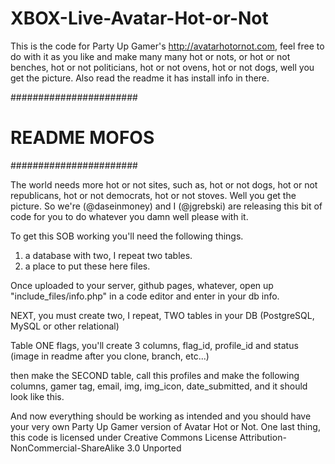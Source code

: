 XBOX-Live-Avatar-Hot-or-Not
===========================

This is the code for Party Up Gamer's http://avatarhotornot.com, feel free to do with it as you like and make many many hot or nots, or hot or not benches, hot or not politicians, hot or not ovens, hot or not  dogs, well you get the picture. Also read the readme it has install info in there. 

#######################
#   README MOFOS   #
#######################

The world needs more hot or not sites, such as, hot or not dogs, hot or not republicans, hot or not democrats, hot or not stoves. Well you get the picture. So we're (@daseinmoney) and I (@jgrebski) are releasing this bit of code for you to do whatever you damn well please with it. 

To get this SOB working you'll need the following things. 
1. a database with two, I repeat two tables.
2. a place to put these here files. 

Once uploaded to your server, github pages, whatever, open up "include_files/info.php" in a code editor and enter in your db info. 

NEXT, you must create two, I repeat, TWO tables in your DB (PostgreSQL, MySQL or other relational)

Table ONE flags, you'll create 3 columns, flag_id, profile_id and status (image in readme after you clone, branch, etc...)

then make the SECOND table, call this profiles and make the following columns, gamer tag, email, img, img_icon, date_submitted, and it should look like this. 

And now everything should be working as intended and you should have your very own Party Up Gamer version of Avatar Hot or Not. One last thing, this code is licensed under Creative Commons License Attribution-NonCommercial-ShareAlike 3.0 Unported

